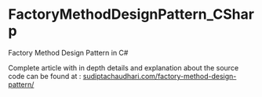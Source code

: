 # FactoryMethodDesignPattern_CSharp
Factory Method Design Pattern in C#

Complete article with in depth details and explanation about the source code can be found at : 
<a href="sudiptachaudhari.com/factory-method-design-pattern/" target="_blank">sudiptachaudhari.com/factory-method-design-pattern/
</a>

